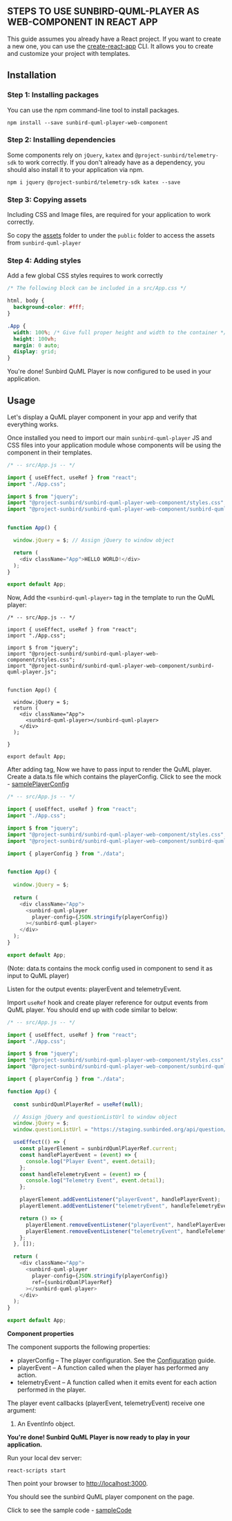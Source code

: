 
## STEPS TO USE SUNBIRD-QUML-PLAYER AS WEB-COMPONENT IN REACT APP

This guide assumes you already have a React project. If you want to create a new one, you can use the [create-react-app](https://create-react-app.dev/) CLI. It allows you to create and customize your project with templates.

## Installation

### Step 1: Installing packages
You can use the npm command-line tool to install packages.
```
npm install --save sunbird-quml-player-web-component
```

### Step 2: Installing dependencies
Some components rely on `jQuery`, `katex` and `@project-sunbird/telemetry-sdk` to work correctly. If you don't already have as a dependency, you should also install it to your application via npm.
```
npm i jquery @project-sunbird/telemetry-sdk katex --save
```

### Step 3: Copying assets
Including CSS and Image files, are required for your application to work correctly.

So copy the [assets](https://github.com/Sunbird-inQuiry/player/tree/main/web-component/assets) folder to under the `public` folder to access the assets from `sunbird-quml-player` 

### Step 4: Adding styles
Add a few global CSS styles requires to work correctly
```css
/* The following block can be included in a src/App.css */

html, body {
  background-color: #fff;
}

.App {
  width: 100%; /* Give full proper height and width to the container */
  height: 100vh;
  margin: 0 auto;
  display: grid;
}

```
You're done! Sunbird QuML Player is now configured to be used in your application.
## Usage

Let's display a QuML player component in your app and verify that everything works.

Once installed you need to import our main `sunbird-quml-player` JS and CSS files into your application module whose components will be using the <sunbird-quml-player> component in their templates.

```js
/* -- src/App.js -- */

import { useEffect, useRef } from "react";
import "./App.css";

import $ from "jquery";
import "@project-sunbird/sunbird-quml-player-web-component/styles.css";
import "@project-sunbird/sunbird-quml-player-web-component/sunbird-quml-player.js";


function App() {

  window.jQuery = $; // Assign jQuery to window object

  return (
    <div className="App">HELLO WORLD!</div>
  );
}

export default App; 

```

Now, Add the `<sunbird-quml-player>` tag in the template to run the QuML player:
```JS
/* -- src/App.js -- */

import { useEffect, useRef } from "react";
import "./App.css";

import $ from "jquery";
import "@project-sunbird/sunbird-quml-player-web-component/styles.css";
import "@project-sunbird/sunbird-quml-player-web-component/sunbird-quml-player.js";


function App() {

  window.jQuery = $;
  return (
    <div className="App">
      <sunbird-quml-player></sunbird-quml-player>
    </div>
  );

}

export default App; 
```

After adding tag, Now we have to pass input to render the QuML player.
Create a data.ts file which contains the playerConfig. Click to see the mock - [samplePlayerConfig](https://github.com/Sunbird-inQuiry/player/blob/main/web-component-examples/react-app/src/data.js)
```js
/* -- src/App.js -- */

import { useEffect, useRef } from "react";
import "./App.css";

import $ from "jquery";
import "@project-sunbird/sunbird-quml-player-web-component/styles.css";
import "@project-sunbird/sunbird-quml-player-web-component/sunbird-quml-player.js";

import { playerConfig } from "./data";


function App() {
  
  window.jQuery = $;
  
  return (
    <div className="App">
      <sunbird-quml-player
        player-config={JSON.stringify(playerConfig)}        
      ></sunbird-quml-player>
    </div>
  );
}

export default App; 
```
(Note: data.ts contains the mock config used in component to send it as input to QuML player)

Listen for the output events: playerEvent and telemetryEvent.

Import `useRef` hook and create player reference for output events from QuML player. You should end up with code similar to below:
```ts
/* -- src/App.js -- */

import { useEffect, useRef } from "react";
import "./App.css";

import $ from "jquery";
import "@project-sunbird/sunbird-quml-player-web-component/styles.css";
import "@project-sunbird/sunbird-quml-player-web-component/sunbird-quml-player.js";

import { playerConfig } from "./data";

function App() {
  
  const sunbirdQumlPlayerRef = useRef(null);

  // Assign jQuery and questionListUrl to window object
  window.jQuery = $;
  window.questionListUrl = "https://staging.sunbirded.org/api/question/v1/list";

  useEffect(() => {
    const playerElement = sunbirdQumlPlayerRef.current;
    const handlePlayerEvent = (event) => {
      console.log("Player Event", event.detail);
    };
    const handleTelemetryEvent = (event) => {
      console.log("Telemetry Event", event.detail);
    };

    playerElement.addEventListener("playerEvent", handlePlayerEvent);
    playerElement.addEventListener("telemetryEvent", handleTelemetryEvent);

    return () => {
      playerElement.removeEventListener("playerEvent", handlePlayerEvent);
      playerElement.removeEventListener("telemetryEvent", handleTelemetryEvent);
    };
  }, []);

  return (
    <div className="App">
      <sunbird-quml-player
        player-config={JSON.stringify(playerConfig)}
        ref={sunbirdQumlPlayerRef}
      ></sunbird-quml-player>
    </div>
  );
}

export default App;
```

**Component properties**

The <sunbird-quml-player> component supports the following properties:

- playerConfig – The player configuration. See the [Configuration](https://inquiry.sunbird.org/learn/product-and-developer-guide/question-set-player/player-configuration) guide.
- playerEvent – A function called when the player has performed any action.
- telemetryEvent – A function called when it emits event for each action performed in the player.

The player event callbacks (playerEvent, telemetryEvent) receive one argument:

1. An EventInfo object.



**You're done! Sunbird QuML Player is now ready to play in your application.**

Run your local dev server:
```
react-scripts start
```
Then point your browser to [http://localhost:3000](http://localhost:3000/).

You should see the sunbird QuML player component on the page.


Click to see the sample code - [sampleCode](https://github.com/Sunbird-inQuiry/player/tree/main/web-component-examples/react-app)

